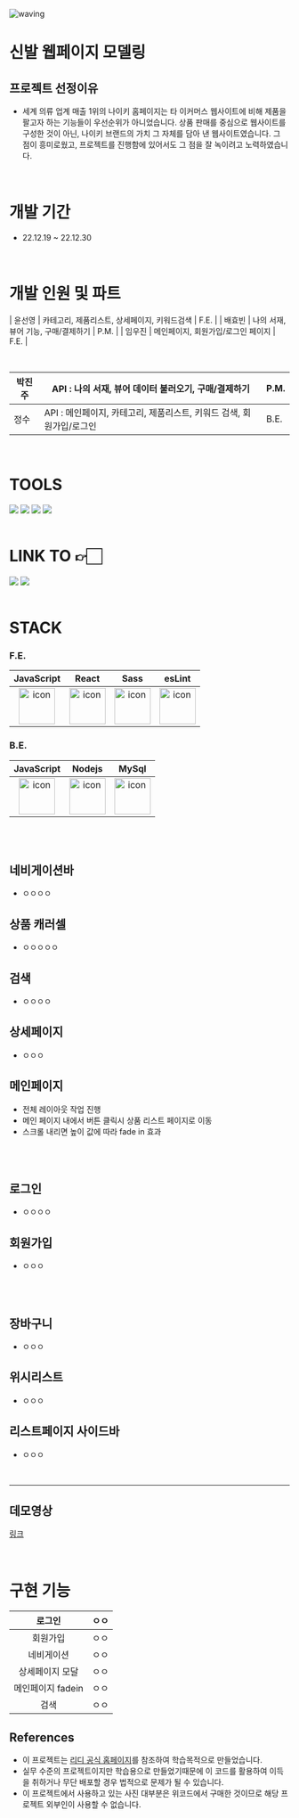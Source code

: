 ![waving](https://capsule-render.vercel.app/api?type=waving&height=200&fontAlignY=40&text=DevU&color=gradient)

<h1>신발 웹페이지 모델링</h1>

## 프로젝트 선정이유 
* 세계 의류 업계 매출 1위의 나이키 홈페이지는 타 이커머스 웹사이트에 비해 제품을 팔고자 하는 기능들이 우선순위가 아니었습니다. 상품 판매를 중심으로 웹사이트를 구성한 것이 아닌, 나이키 브랜드의 가치 그 자체를 담아 낸 웹사이트였습니다. 
그 점이 흥미로웠고, 프로젝트를 진행함에 있어서도 그 점을 잘 녹이려고 노력하였습니다.

</br>

# 개발 기간

- 22.12.19 ~ 22.12.30
</br>

# 개발 인원 및 파트

| 윤선영 | 카테고리, 제품리스트, 상세페이지, 키워드검색 | F.E. |
| 배효빈 | 나의 서재, 뷰어 기능, 구매/결제하기 | P.M. |
| 임우진 | 메인페이지, 회원가입/로그인 페이지 | F.E. |

</br>

| 박진주 | API : 나의 서재, 뷰어 데이터 불러오기, 구매/결제하기 | P.M. |
| --- | --- | --- |
| 정수 | API : 메인페이지, 카테고리, 제품리스트, 키워드 검색, 회원가입/로그인  | B.E. |

</br>



# TOOLS

<div>
<img src="https://img.shields.io/badge/Git-F05032?style=flat&logo=Git&logoColor=white"/>
<img src="https://img.shields.io/badge/GitHub-181717?style=flat&logo=GitHub&logoColor=white"/>
<img src="https://img.shields.io/badge/Slack-4A154B?style=flat&logo=Slack&logoColor=white"/>
<img src="https://img.shields.io/badge/VSCode-007ACC?style=flat&logo=Visual Studio Code&logoColor=white"/>
</div>

</br>

# LINK TO 👉🏻

<div>
<a href='https://trello.com/b/6IDlFka9/devuhttps://trello.com/b/6IDlFka9/devu'><img src="https://img.shields.io/badge/Trello-0052CC?style=flat&logo=Trello&logoColor=white" /></a>
<a href='https://big-tango-420.notion.site/4-273e017e41d1409898fdcaf1104eae72'><img src="https://img.shields.io/badge/Notion-000000?style=flat&logo=Notion&logoColor=white"/></a>
</div>

</br>

# STACK

### F.E.

|JavaScript|React|Sass|esLint|
| :--: | :--: | :--: | :--: |
| <img src="https://techstack-generator.vercel.app/js-icon.svg" alt="icon" width="65" height="65" /> | <img src="https://techstack-generator.vercel.app/react-icon.svg" alt="icon" width="65" height="65" /> | <img src="https://techstack-generator.vercel.app/sass-icon.svg" alt="icon" width="65" height="65" /></div> | <img src="https://techstack-generator.vercel.app/eslint-icon.svg" alt="icon" width="65" height="65" /> | 



### B.E.

|JavaScript|Nodejs|MySql|
| :--: | :--: | :--: |
| <img src="https://techstack-generator.vercel.app/js-icon.svg" alt="icon" width="65" height="65" /> | <img src="https://techstack-generator.vercel.app/nginx-icon.svg" alt="icon" width="65" height="65" /> | <img src="https://techstack-generator.vercel.app/mysql-icon.svg" alt="icon" width="65" height="65" /> | <img src="https://techstack-generator.vercel.app/restapi-icon.svg" alt="icon" width="65" height="65" /> |

</br>


</br>

## 네비게이션바 
- ㅇㅇㅇㅇ

## 상품 캐러셀
- ㅇㅇㅇㅇㅇ 

## 검색
- ㅇㅇㅇㅇ

## 상세페이지 
- ㅇㅇㅇ

## 메인페이지
- 전체 레이아웃 작업 진행
- 메인 페이지 내에서 버튼 클릭시 상품 리스트 페이지로 이동
- 스크롤 내리면 높이 값에 따라 fade in 효과

</br>
</br>

## 로그인
- ㅇㅇㅇㅇ

## 회원가입
- ㅇㅇㅇ


</br>
</br>

## 장바구니 
- ㅇㅇㅇ

## 위시리스트
- ㅇㅇㅇ

## 리스트페이지 사이드바
- ㅇㅇㅇ

</br>




------

## 데모영상 
[링크](https://youtu.be/CccD3q0OHPM)

</br>

# 구현 기능 

| 로그인 | ㅇㅇ |
| :--: | :--: |
| 회원가입 | ㅇㅇ |
| 네비게이션 | ㅇㅇ |
| 상세페이지 모달 | ㅇㅇ |
| 메인페이지 fadein | ㅇㅇ |
| 검색 | ㅇㅇ |

## References 
* 이 프로젝트는 [리디 공식 홈페이지](https://ridibooks.com/ebook/recommendation)를 참조하여 학습목적으로 만들었습니다. 
* 실무 수준의 프로젝트이지만 학습용으로 만들었기때문에 이 코드를 활용하여 이득을 취하거나 무단 배포할 경우 법적으로 문제가 될 수 있습니다. 
* 이 프로젝트에서 사용하고 있는 사진 대부분은 위코드에서 구매한 것이므로 해당 프로젝트 외부인이 사용할 수 없습니다. 
